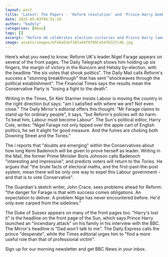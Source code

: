```yaml
---
layout: post
title: "Latest: The Papers - 'Reform revolution' and 'Prince Harry bombshell'"
date: 2025-05-03T04:51:19
author: "badely"
categories: [News]
tags: []
excerpt: "Reform UK celebrates election victories and Prince Harry laments a frayed relationship with the King."
image: assets/images/bfe6a53ef187a44fbf89ce54fb32fc4b.jpg
---
```


Here’s what you need to know: Reform UK's leader Nigel Farage appears on several of the front pages. The Daily Telegraph shows him holding up six fingers, the margin of victory in the Runcorn and Helsby by-election, with the headline "the six votes that shook politics". The Daily Mail calls Reform's success a "stunning breakthrough" that has sent "shockwaves through the political establishment". The Financial Times says the results mean the Conservative Party is "losing a fight to the death".

Writing in the Times, Sir Keir Starmer insists Labour is moving the country in the right direction but says: "am I satisfied with where we are? Not even close." The Daily Mirror's editorial offers this thought: "Mr Farage claims to stand up for ordinary people", it says, "but Reform's policies will do harm. To beat him, Labour must become Labour". The Sun's political editor, Harry Cole, writes: "Nigel Farage not only tipped over the apple cart of English politics, he set it alight for good measure. And the fumes are choking both Downing Street and the Tories."

The i reports that "doubts are emerging" within the Conservatives about how long Kemi Badenoch will be given to prove herself as leader. Writing in the Mail, the former Prime Minister Boris Johnson calls Badenoch "interesting and impressive", and predicts voters will return to the Tories. He argues that "the brute facts of electoral maths, and the first-past-the-post system, mean there will be only one way to expel this Labour government - and that is to vote Conservative".

The Guardian's sketch writer, John Crace, sees problems ahead for Reform: "the danger for Farage is that with success comes obligations. An expectation to deliver. A problem Nige has never encountered before. He'd only ever carped from the sidelines."

The Duke of Sussex appears on many of the front pages too. "Harry's lost it" is the headline on the front page of the Sun, which says Prince Harry launched an "incendiary attack" on his family in his interview with the BBC. The Mirror's headline is "Dad won't talk to me". The Daily Express calls the prince "desperate", while the Times editorial urges him to "find a more useful role than that of professional victim".

Sign up for our morning newsletter and get BBC News in your inbox.

